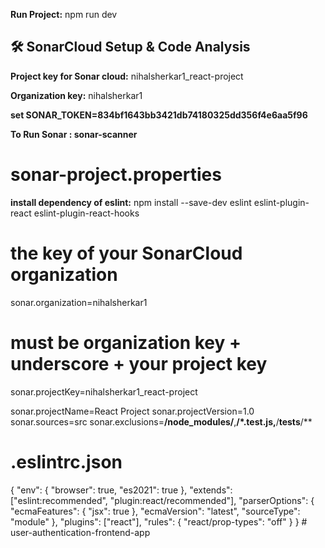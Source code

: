 **Run Project:** npm run dev

## 🛠 SonarCloud Setup & Code Analysis

**Project key for Sonar cloud:** nihalsherkar1_react-project

**Organization key:** nihalsherkar1

**set SONAR_TOKEN=834bf1643bb3421db74180325dd356f4e6aa5f96**

**To Run Sonar : sonar-scanner**

# sonar-project.properties

**install dependency of eslint:** npm install --save-dev eslint eslint-plugin-react eslint-plugin-react-hooks

# the key of your SonarCloud organization

sonar.organization=nihalsherkar1

# must be organization key + underscore + your project key

sonar.projectKey=nihalsherkar1_react-project

sonar.projectName=React Project
sonar.projectVersion=1.0
sonar.sources=src
sonar.exclusions=**/node_modules/**,**/\*.test.js,**/**tests**/\*\*

# .eslintrc.json

{
"env": {
"browser": true,
"es2021": true
},
"extends": ["eslint:recommended", "plugin:react/recommended"],
"parserOptions": {
"ecmaFeatures": {
"jsx": true
},
"ecmaVersion": "latest",
"sourceType": "module"
},
"plugins": ["react"],
"rules": {
"react/prop-types": "off"
}
}
#   u s e r - a u t h e n t i c a t i o n - f r o n t e n d - a p p  
 